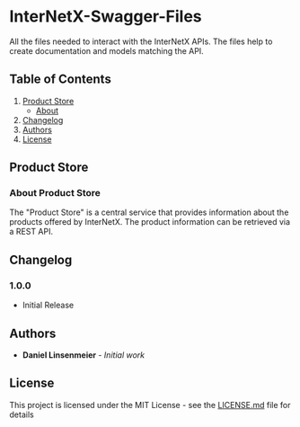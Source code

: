 # InterNetX-Swagger-Files
All the files needed to interact with the InterNetX APIs. The files help to create documentation and models matching the API. 

## Table of Contents
1. [Product Store](#product-store)
   * [About](#about-product-store)
2. [Changelog](#changelog)
3. [Authors](#authors)
3. [License](#license)

## Product Store
### About Product Store
The "Product Store" is a central service that provides information about the products offered by InterNetX. The product information can be retrieved via a REST API.

## Changelog
### 1.0.0
* Initial Release

## Authors
* **Daniel Linsenmeier** - *Initial work*

## License
This project is licensed under the MIT License - see the [LICENSE.md](LICENSE.md) file for details
